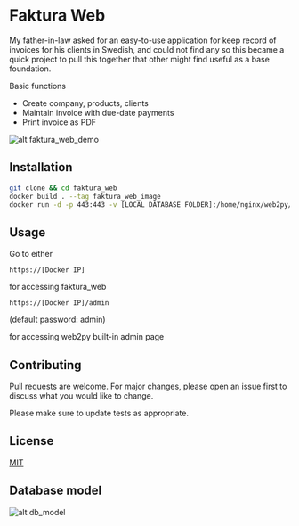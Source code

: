 # Faktura Web

My father-in-law asked for an easy-to-use application for keep record of invoices for his clients in Swedish, and could not find any so this became a quick project to pull this together that other might find useful as a base foundation.

Basic functions
* Create company, products, clients
* Maintain invoice with due-date payments
* Print invoice as PDF

![alt faktura_web_demo](https://i.imgflip.com/2qvlaa.gif)

## Installation

```bash
git clone && cd faktura_web
docker build . --tag faktura_web_image
docker run -d -p 443:443 -v [LOCAL DATABASE FOLDER]:/home/nginx/web2py/applications/faktura_web/databases --name faktura_web_container faktura_web_image && sleep 5 && docker logs faktura_web_container
```

## Usage

Go to either

`https://[Docker IP]`
 
for accessing faktura_web 

`https://[Docker IP]/admin` 

(default password: admin) 

for accessing web2py built-in admin page

## Contributing
Pull requests are welcome. For major changes, please open an issue first to discuss what you would like to change.

Please make sure to update tests as appropriate.

## License
[MIT](https://choosealicense.com/licenses/mit/)


## Database model

![alt db_model](https://i.imgflip.com/2qvmcb.gif)
